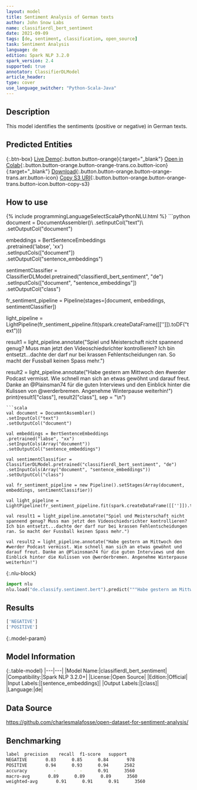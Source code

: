 ```yaml
---
layout: model
title: Sentiment Analysis of German texts
author: John Snow Labs
name: classifierdl_bert_sentiment
date: 2021-09-09
tags: [de, sentiment, classification, open_source]
task: Sentiment Analysis
language: de
edition: Spark NLP 3.2.0
spark_version: 2.4
supported: true
annotator: ClassifierDLModel
article_header:
type: cover
use_language_switcher: "Python-Scala-Java"
---
```


## Description

This model identifies the sentiments (positive or negative) in German texts.

## Predicted Entities



{:.btn-box}
[Live Demo](https://demo.johnsnowlabs.com/public/SENTIMENT_DE/){:.button.button-orange}{:target="_blank"}
[Open in Colab](https://colab.research.google.com/github/JohnSnowLabs/spark-nlp-workshop/blob/master/tutorials/streamlit_notebooks/CLASSIFICATION_De_SENTIMENT.ipynb){:.button.button-orange.button-orange-trans.co.button-icon}{:target="_blank"}
[Download](https://s3.amazonaws.com/auxdata.johnsnowlabs.com/public/models/classifierdl_bert_sentiment_de_3.2.0_2.4_1631184887201.zip){:.button.button-orange.button-orange-trans.arr.button-icon}
[Copy S3 URI](s3://auxdata.johnsnowlabs.com/public/models/classifierdl_bert_sentiment_de_3.2.0_2.4_1631184887201.zip){:.button.button-orange.button-orange-trans.button-icon.button-copy-s3}

## How to use



<div class="tabs-box" markdown="1">
{% include programmingLanguageSelectScalaPythonNLU.html %}
```python
document = DocumentAssembler()\
.setInputCol("text")\
.setOutputCol("document")

embeddings = BertSentenceEmbeddings\
.pretrained('labse', 'xx') \
.setInputCols(["document"])\
.setOutputCol("sentence_embeddings")

sentimentClassifier = ClassifierDLModel.pretrained("classifierdl_bert_sentiment", "de") \
.setInputCols(["document", "sentence_embeddings"]) \
.setOutputCol("class")

fr_sentiment_pipeline = Pipeline(stages=[document, embeddings, sentimentClassifier])

light_pipeline = LightPipeline(fr_sentiment_pipeline.fit(spark.createDataFrame([['']]).toDF("text")))

result1 = light_pipeline.annotate("Spiel und Meisterschaft nicht spannend genug? Muss man jetzt den Videoschiedsrichter kontrollieren? Ich bin entsetzt...dachte der darf nur bei krassen Fehlentscheidungen ran. So macht der Fussball keinen Spass mehr.")

result2 = light_pipeline.annotate("Habe gestern am Mittwoch den #werder Podcast vermisst. Wie schnell man sich an etwas gewöhnt und darauf freut. Danke an @Plainsman74 für die guten Interviews und den Einblick hinter die Kulissen von @werderbremen. Angenehme Winterpause weiterhin!")
print(result1["class"], result2["class"], sep = "\n")
```
```scala
val document = DocumentAssembler()
.setInputCol("text")
.setOutputCol("document")

val embeddings = BertSentenceEmbeddings
.pretrained("labse", "xx") 
.setInputCols(Array("document"))
.setOutputCol("sentence_embeddings")

val sentimentClassifier = ClassifierDLModel.pretrained("classifierdl_bert_sentiment", "de") 
.setInputCols(Array("document", "sentence_embeddings")) 
.setOutputCol("class")

val fr_sentiment_pipeline = new Pipeline().setStages(Array(document, embeddings, sentimentClassifier))

val light_pipeline = LightPipeline(fr_sentiment_pipeline.fit(spark.createDataFrame([['']]).toDF("text")))

val result1 = light_pipeline.annotate("Spiel und Meisterschaft nicht spannend genug? Muss man jetzt den Videoschiedsrichter kontrollieren? Ich bin entsetzt...dachte der darf nur bei krassen Fehlentscheidungen ran. So macht der Fussball keinen Spass mehr.")

val result2 = light_pipeline.annotate("Habe gestern am Mittwoch den #werder Podcast vermisst. Wie schnell man sich an etwas gewöhnt und darauf freut. Danke an @Plainsman74 für die guten Interviews und den Einblick hinter die Kulissen von @werderbremen. Angenehme Winterpause weiterhin!")

```


{:.nlu-block}
```python
import nlu
nlu.load("de.classify.sentiment.bert").predict("""Habe gestern am Mittwoch den #werder Podcast vermisst. Wie schnell man sich an etwas gewöhnt und darauf freut. Danke an @Plainsman74 für die guten Interviews und den Einblick hinter die Kulissen von @werderbremen. Angenehme Winterpause weiterhin!""")
```

</div>

## Results

```bash
['NEGATIVE']
['POSITIVE']
```

{:.model-param}
## Model Information

{:.table-model}
|---|---|
|Model Name:|classifierdl_bert_sentiment|
|Compatibility:|Spark NLP 3.2.0+|
|License:|Open Source|
|Edition:|Official|
|Input Labels:|[sentence_embeddings]|
|Output Labels:|[class]|
|Language:|de|

## Data Source

https://github.com/charlesmalafosse/open-dataset-for-sentiment-analysis/

## Benchmarking

```bash
label  precision    recall  f1-score   support
NEGATIVE       0.83      0.85      0.84       978
POSITIVE       0.94      0.93      0.94      2582
accuracy          -         -      0.91      3560
macro-avg       0.89      0.89      0.89      3560
weighted-avg       0.91      0.91      0.91      3560
```